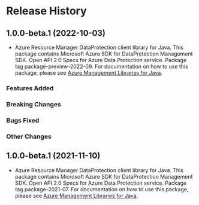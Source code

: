 # Release History

## 1.0.0-beta.1 (2022-10-03)

- Azure Resource Manager DataProtection client library for Java. This package contains Microsoft Azure SDK for DataProtection Management SDK. Open API 2.0 Specs for Azure Data Protection service. Package tag package-preview-2022-09. For documentation on how to use this package, please see [Azure Management Libraries for Java](https://aka.ms/azsdk/java/mgmt).

### Features Added

### Breaking Changes

### Bugs Fixed

### Other Changes

## 1.0.0-beta.1 (2021-11-10)

- Azure Resource Manager DataProtection client library for Java. This package contains Microsoft Azure SDK for DataProtection Management SDK. Open API 2.0 Specs for Azure Data Protection service. Package tag package-2021-07. For documentation on how to use this package, please see [Azure Management Libraries for Java](https://aka.ms/azsdk/java/mgmt).

